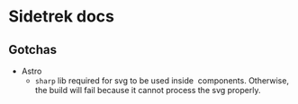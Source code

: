 # Sidetrek docs

## Gotchas
- Astro
  - `sharp` lib required for svg to be used inside <Image /> components. Otherwise, the build will fail because it cannot process the svg properly.